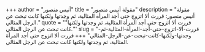 +++
author = "أنيس منصور"
title = "مقولة أنيس منصور"
description = "مقولة أنيس منصور: قررت ألا اتزوج حتى أجد المرأة المثالية، ثم وجدتها ولكنها كانت تبحث عن الرجل المثالي."
quote = '''قررت ألا اتزوج حتى أجد المرأة المثالية، ثم وجدتها ولكنها كانت تبحث عن الرجل المثالي.''' 
slug = "قررت-ألا-اتزوج-حتى-أجد-المرأة-المثالية-ثم-وجدتها-ولكنها-كانت-تبحث-عن-الرجل-المثالي"
+++
قررت ألا اتزوج حتى أجد المرأة المثالية، ثم وجدتها ولكنها كانت تبحث عن الرجل المثالي.
